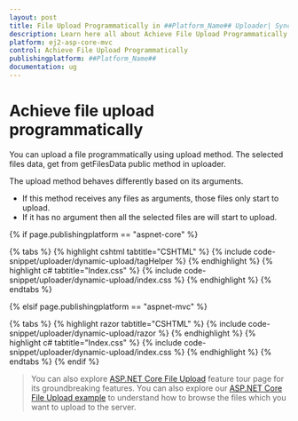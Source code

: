 ```yaml
---
layout: post
title: File Upload Programmatically in ##Platform_Name## Uploader| Syncfusion
description: Learn here all about Achieve File Upload Programmatically in Syncfusion ##Platform_Name## Uploader component of Syncfusion Essential JS 2 and more.
platform: ej2-asp-core-mvc
control: Achieve File Upload Programmatically
publishingplatform: ##Platform_Name##
documentation: ug
---
```



# Achieve file upload programmatically

You can upload a file programmatically using upload method. The selected files data, get from getFilesData public method in uploader.

The upload method behaves differently based on its arguments.
* If this method receives any files as arguments, those files only start to upload.
* If it has no argument then all the selected files are will start to upload.

{% if page.publishingplatform == "aspnet-core" %}

{% tabs %}
{% highlight cshtml tabtitle="CSHTML" %}
{% include code-snippet/uploader/dynamic-upload/tagHelper %}
{% endhighlight %}
{% highlight c# tabtitle="Index.css" %}
{% include code-snippet/uploader/dynamic-upload/index.css %}
{% endhighlight %}
{% endtabs %}

{% elsif page.publishingplatform == "aspnet-mvc" %}

{% tabs %}
{% highlight razor tabtitle="CSHTML" %}
{% include code-snippet/uploader/dynamic-upload/razor %}
{% endhighlight %}
{% highlight c# tabtitle="Index.css" %}
{% include code-snippet/uploader/dynamic-upload/index.css %}
{% endhighlight %}
{% endtabs %}
{% endif %}



> You can also explore [ASP.NET Core File Upload](https://www.syncfusion.com/aspnet-core-ui-controls/file-upload) feature tour page for its groundbreaking features. You can also explore our [ASP.NET Core File Upload example](https://ej2.syncfusion.com/aspnetcore/Uploader/DefaultFunctionalities#/material) to understand how to browse the files which you want to upload to the server.